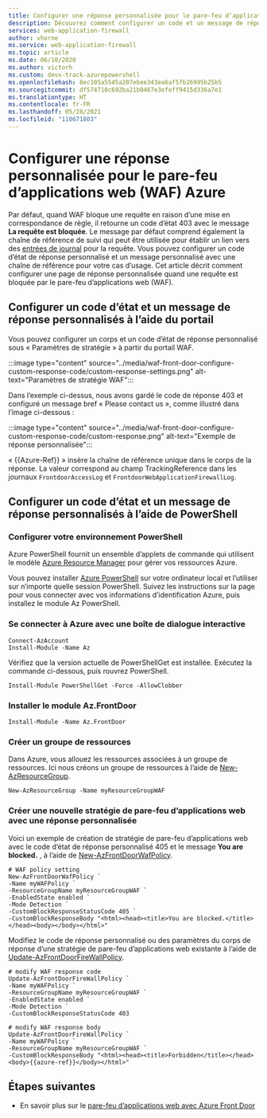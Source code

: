 ```yaml
---
title: Configurer une réponse personnalisée pour le pare-feu d’applications web (WAF) avec Azure Front Door
description: Découvrez comment configurer un code et un message de réponse personnalisée quand le pare-feu d’applications web bloque une requête.
services: web-application-firewall
author: vhorne
ms.service: web-application-firewall
ms.topic: article
ms.date: 06/10/2020
ms.author: victorh
ms.custom: devx-track-azurepowershell
ms.openlocfilehash: 8ec105a5545a207ebee343ea6af5fb26995b25b5
ms.sourcegitcommit: df574710c692ba21b0467e3efeff9415d336a7e1
ms.translationtype: HT
ms.contentlocale: fr-FR
ms.lasthandoff: 05/28/2021
ms.locfileid: "110671803"
---
```

# <a name="configure-a-custom-response-for-azure-web-application-firewall-waf"></a>Configurer une réponse personnalisée pour le pare-feu d’applications web (WAF) Azure

Par défaut, quand WAF bloque une requête en raison d’une mise en correspondance de règle, il retourne un code d’état 403 avec le message **La requête est bloquée**. Le message par défaut comprend également la chaîne de référence de suivi qui peut être utilisée pour établir un lien vers des [entrées de journal](./waf-front-door-monitor.md) pour la requête.  Vous pouvez configurer un code d’état de réponse personnalisé et un message personnalisé avec une chaîne de référence pour votre cas d’usage. Cet article décrit comment configurer une page de réponse personnalisée quand une requête est bloquée par le pare-feu d’applications web (WAF).

## <a name="configure-custom-response-status-code-and-message-use-portal"></a>Configurer un code d’état et un message de réponse personnalisés à l’aide du portail

Vous pouvez configurer un corps et un code d’état de réponse personnalisé sous « Paramètres de stratégie » à partir du portail WAF.

:::image type="content" source="../media/waf-front-door-configure-custom-response-code/custom-response-settings.png" alt-text="Paramètres de stratégie WAF":::

Dans l’exemple ci-dessus, nous avons gardé le code de réponse 403 et configuré un message bref « Please contact us », comme illustré dans l’image ci-dessous :

:::image type="content" source="../media/waf-front-door-configure-custom-response-code/custom-response.png" alt-text="Exemple de réponse personnalisée":::

« {{Azure-Ref}} » insère la chaîne de référence unique dans le corps de la réponse. La valeur correspond au champ TrackingReference dans les journaux `FrontdoorAccessLog` et `FrontdoorWebApplicationFirewallLog`.

## <a name="configure-custom-response-status-code-and-message-use-powershell"></a>Configurer un code d’état et un message de réponse personnalisés à l’aide de PowerShell

### <a name="set-up-your-powershell-environment"></a>Configurer votre environnement PowerShell

Azure PowerShell fournit un ensemble d’applets de commande qui utilisent le modèle [Azure Resource Manager](../../azure-resource-manager/management/overview.md) pour gérer vos ressources Azure. 

Vous pouvez installer [Azure PowerShell](/powershell/azure/) sur votre ordinateur local et l’utiliser sur n’importe quelle session PowerShell. Suivez les instructions sur la page pour vous connecter avec vos informations d’identification Azure, puis installez le module Az PowerShell.

### <a name="connect-to-azure-with-an-interactive-dialog-for-sign-in"></a>Se connecter à Azure avec une boîte de dialogue interactive

```
Connect-AzAccount
Install-Module -Name Az

```
Vérifiez que la version actuelle de PowerShellGet est installée. Exécutez la commande ci-dessous, puis rouvrez PowerShell.
```
Install-Module PowerShellGet -Force -AllowClobber
``` 
### <a name="install-azfrontdoor-module"></a>Installer le module Az.FrontDoor 

```
Install-Module -Name Az.FrontDoor
```

### <a name="create-a-resource-group"></a>Créer un groupe de ressources

Dans Azure, vous allouez les ressources associées à un groupe de ressources. Ici nous créons un groupe de ressources à l’aide de [New-AzResourceGroup](/powershell/module/Az.resources/new-Azresourcegroup).

```azurepowershell-interactive
New-AzResourceGroup -Name myResourceGroupWAF
```

### <a name="create-a-new-waf-policy-with-custom-response"></a>Créer une nouvelle stratégie de pare-feu d’applications web avec une réponse personnalisée 

Voici un exemple de création de stratégie de pare-feu d’applications web avec le code d’état de réponse personnalisé 405 et le message **You are blocked.** , à l’aide de [New-AzFrontDoorWafPolicy](/powershell/module/az.frontdoor/new-azfrontdoorwafpolicy).

```azurepowershell
# WAF policy setting
New-AzFrontDoorWafPolicy `
-Name myWAFPolicy `
-ResourceGroupName myResourceGroupWAF `
-EnabledState enabled `
-Mode Detection `
-CustomBlockResponseStatusCode 405 `
-CustomBlockResponseBody "<html><head><title>You are blocked.</title></head><body></body></html>"
```

Modifiez le code de réponse personnalisé ou des paramètres du corps de réponse d’une stratégie de pare-feu d’applications web existante à l’aide de [Update-AzFrontDoorFireWallPolicy](/powershell/module/az.frontdoor/Update-AzFrontDoorWafPolicy).

```azurepowershell
# modify WAF response code
Update-AzFrontDoorFireWallPolicy `
-Name myWAFPolicy `
-ResourceGroupName myResourceGroupWAF `
-EnabledState enabled `
-Mode Detection `
-CustomBlockResponseStatusCode 403
```

```azurepowershell
# modify WAF response body
Update-AzFrontDoorFireWallPolicy `
-Name myWAFPolicy `
-ResourceGroupName myResourceGroupWAF `
-CustomBlockResponseBody "<html><head><title>Forbidden</title></head><body>{{azure-ref}}</body></html>"
```

## <a name="next-steps"></a>Étapes suivantes
- En savoir plus sur le [pare-feu d’applications web avec Azure Front Door](../afds/afds-overview.md)
